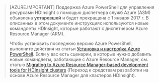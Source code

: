 > [AZURE.IMPORTANT] Поддержка Azure PowerShell для управления ресурсами HDInsight с помощью диспетчера служб Azure (ASM) объявлена __устаревшей__ и будет прекращена с 1 января 2017 г. В описанных в этом документе инструкциях используются новые командлеты HDInsight, которые работают с диспетчером Azure Resource Manager (ARM).
>
> Чтобы установить последнюю версию Azure PowerShell, выполните действия из статьи [Установка и настройка Azure PowerShell](../articles/powershell-install-configure.md). Если у вас есть сценарии, в которые нужно добавить новые командлеты, работающие с Azure Resource Manager, см. статью [Migrating to Azure Resource Manager-based development tools for HDInsight clusters](hdinsight-hadoop-development-using-azure-resource-manager.md) (Переход к средствам разработки на основе Azure Resource Manager для кластеров HDInsight).

<!---HONumber=AcomDC_0504_2016-->